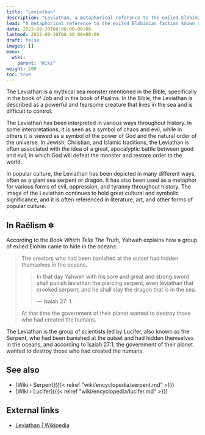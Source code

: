 ```yaml
---
title: "Leviathan"
description: "Leviathan, a metaphorical reference to the exiled Elohimian faction known as the Serpent that had to hide beneath the oceans in order to protect themselves as they were involved in a conflict with the ruling of their antagonistic home planet."
lead: "A metaphorical reference to the exiled Elohimian faction known as the Serpent that had to hide beneath the oceans in order to protect themselves as they were involved in a conflict with the ruling of their antagonistic home planet."
date: 2022-09-20T00:00:00+00:00
lastmod: 2022-09-20T00:00:00+00:00
draft: false
images: []
menu:
  wiki:
    parent: "Wiki"
weight: 200
toc: true
---
```


The Leviathan is a mythical sea monster mentioned in the Bible, specifically in the book of Job and in the book of Psalms. In the Bible, the Leviathan is described as a powerful and fearsome creature that lives in the sea and is difficult to control.

The Leviathan has been interpreted in various ways throughout history. In some interpretations, it is seen as a symbol of chaos and evil, while in others it is viewed as a symbol of the power of God and the natural order of the universe. In Jewish, Christian, and Islamic traditions, the Leviathan is often associated with the idea of a great, apocalyptic battle between good and evil, in which God will defeat the monster and restore order to the world.

In popular culture, the Leviathan has been depicted in many different ways, often as a giant sea serpent or dragon. It has also been used as a metaphor for various forms of evil, oppression, and tyranny throughout history. The image of the Leviathan continues to hold great cultural and symbolic significance, and it is often referenced in literature, art, and other forms of popular culture.

## In Raëlism 🔯

According to the _Book Which Tells The Truth_, Yahweh explains how a group of exiled Elohim came to hide in the oceans:

> The creators who had been banished at the outset had hidden themselves in the oceans.
>
>> In that day Yahweh with his sore and great and strong sword shall punish leviathan the piercing serpent, even leviathan that crooked serpent; and he shall slay the dragon that is in the sea.
>>
>> — Isaiah 27: 1.
>
> At that time the government of their planet wanted to destroy those who had created the humans.

The Leviathan is the group of scientists led by Lucifer, also known as the Serpent, who had been banished at the outset and had hidden themselves in the oceans, and according to Isaiah 27:1, the government of their planet wanted to destroy those who had created the humans.

## See also

- [Wiki › Serpent]({{< relref "wiki/encyclopedia/serpent.md" >}})
- [Wiki › Lucifer]({{< relref "wiki/encyclopedia/lucifer.md" >}})

## External links

- [Leviathan | Wikipedia](https://en.wikipedia.org/wiki/Leviathan)
